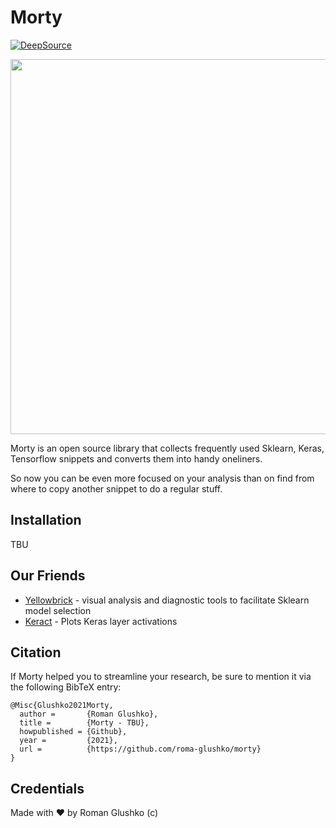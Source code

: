 # Morty

[![DeepSource](https://deepsource.io/gh/roma-glushko/morty.svg/?label=active+issues&show_trend=true)](https://deepsource.io/gh/roma-glushko/morty/?ref=repository-badge)

<img src="https://decider.com/wp-content/uploads/2020/05/rick-and-morty-s4-ep8-2.jpg?quality=90&strip=all&w=1284&h=856&crop=1" width="600px" />

Morty is an open source library that collects frequently used Sklearn, Keras, Tensorflow snippets and converts them into handy oneliners.

So now you can be even more focused on your analysis than on find from where to copy another snippet to do a regular stuff.

## Installation

TBU

## Our Friends

- <a href="https://github.com/DistrictDataLabs/yellowbrick">Yellowbrick</a> - visual analysis and diagnostic tools to facilitate Sklearn model selection
- <a href="https://github.com/philipperemy/keract">Keract</a> - Plots Keras layer activations

## Citation

If Morty helped you to streamline your research, be sure to mention it via the following BibTeX entry:

```
@Misc{Glushko2021Morty,
  author =       {Roman Glushko},
  title =        {Morty - TBU},
  howpublished = {Github},
  year =         {2021},
  url =          {https://github.com/roma-glushko/morty}
}
```

## Credentials

Made with ❤️ by Roman Glushko (c)